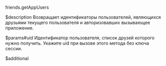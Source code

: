 friends.getAppUsers

$description
Возвращает идентификаторы пользователей, являющихся друзьями текущего пользователя и авторизовавших вызывающее приложение.

$params#uid
Идентификатор пользователя, список друзей которого нужно получить. Укажите uid при вызове этого метода без ключа сессии.

$additional
